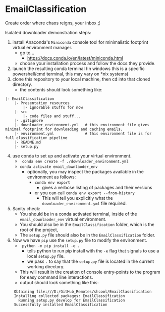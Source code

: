 # EmailClassification
Create order where chaos reigns, your inbox ;)


Isolated downloader demonstration steps:

1. install Anaconda's `Miniconda` console tool for minimalistic footprint virtual environment manager.
   * go to...
      *  https://docs.conda.io/en/latest/miniconda.html
   * choose your installation process and follow the docs they provide.
2. launch the resulting conda terminal (In windows this is a specific powershell/cmd terminal, this may vary on \*nix systems)
3. clone this repository to your local machine, then cd into that cloned directory.
   * the contents should look something like:
```
|- EmailClassification
	|- Presentation_resources
		|- ignorable stuffs for now
	|- src
		|- code files and stuff...
	|- .gitignore
	|- downloader_environment.yml   # this environment file gives minimal footprint for downloading and caching emails.
	|- environment.yml     			# this environment file is for full classification pipeline
	|- README.md
	|- setup.py
```
4. use conda to set up and activate your virtual environment.
   * ` conda env create -f ./downloader_environment.yml`
   * `conda activate email_downlaoder_env`
      * optionally, you may inspect the packages available in the environment as follows:
         * `conda env export`
            * gives a verbose listing of packages and their versions
         * or you can call `conda env export --from-history`
            * This will tell you explicitly what the `downloader_environment.yml` file required.
5. Sanity check:
   * You should be in a conda activated terminal, inside of the `email_downlaoder_env` virtual environment.
   * You should also be in the `EmailClassification` folder, which is the root of the project, 
   * The `setup.py` file should also be in the `EmailClassification` folder.
6. Now we have `pip` use the `setup.py` file to modify the environment.
   * ` python -m pip install -e .`
      * tells python to run pip install with the `-e` flag that signals to use a local `setup.py` file.
      * we pass `.` to say that the `setup.py` file is located in the current working directory.
   * This will result in the creation of console entry-points to the program for easy command line interactions.
   * output should look something like this:
```
	Obtaining file:///D:/GitHub_Remotes/shcool/EmailClassification
	Installing collected packages: EmailClassification
	  Running setup.py develop for EmailClassification
	Successfully installed EmailClassification
```
